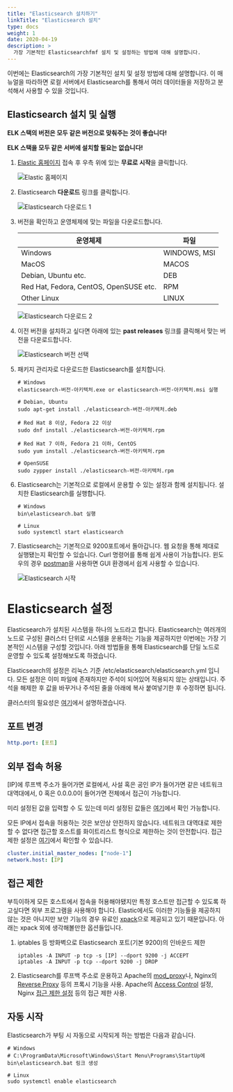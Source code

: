 ```yaml
---
title: "Elasticsearch 설치하기"
linkTitle: "Elasticsearch 설치"
type: docs
weight: 1
date: 2020-04-19
description: >
  가장 기본적인 Elasticsearchfmf 설치 및 설정하는 방법에 대해 설명합니다.
---
```


 이번에는 Elasticsearch의 가장 기본적인 설치 및 설정 방법에 대해 설명합니다. 이 매뉴얼을 따라하면 로컬 서버에서 Elasticsearch를 통해서 여러 데이터들을 저장하고 분석해서 사용할 수 있을 것입니다.

## Elasticsearch 설치 및 실행

**ELK 스택의 버전은 모두 같은 버전으로 맞춰주는 것이 좋습니다!**

**ELK 스택을 모두 같은 서버에 설치할 필요는 없습니다!**

1. [Elastic 홈페이지](https://elastic.co) 접속 후 우측 위에 있는 **무료로 시작**을 클릭합니다.

   ![Elastic 홈페이지](/images/elastic-home.png)

2. Elasticsearch **다운로드** 링크를 클릭합니다.

   ![Elasticsearch 다운로드 1](/images/7.6/elasticsearch-download-1.png)

3. 버전을 확인하고 운영체제에 맞는 파일을 다운로드합니다.

   <table>
       <thead>
           <tr>
               <th>운영체제</th>
               <th>파일</th>
           </tr>
       </thead>
       <tbody>
           <tr>
               <td>Windows</td>
               <td>WINDOWS, MSI</td>
           </tr>
           <tr>
               <td>MacOS</td>
               <td>MACOS</td>
           </tr>
           <tr>
               <td>Debian, Ubuntu etc.</td>
               <td>DEB</td>
           </tr>
           <tr>
               <td>Red Hat, Fedora, CentOS, OpenSUSE etc.</td>
               <td>RPM</td>
           </tr>
           <tr>
               <td>Other Linux</td>
               <td>LINUX</td>
           </tr>
       </tbody>
   </table>

   ![Elasticsearch 다운로드 2](/images/7.6/elasticsearch-download-2.png)

4. 이전 버전을 설치하고 싶다면 아래에 있는 **past releases** 링크를 클릭해서 맞는 버전을 다운로드합니다.

   ![Elasticsearch 버전 선택](/images/7.6/elasticsearch-download-3.png)

5. 패키지 관리자로 다운로드한 Elasticsearch를 설치합니다.

   ```shell
   # Windows
   elasticsearch-버전-아키텍처.exe or elasticsearch-버전-아키텍처.msi 실행
   
   # Debian, Ubuntu
   sudo apt-get install ./elasticsearch-버전-아키텍처.deb
   
   # Red Hat 8 이상, Fedora 22 이상
   sudo dnf install ./elasticsearch-버전-아키텍처.rpm
   
   # Red Hat 7 이하, Fedora 21 이하, CentOS
   sudo yum install ./elasticsearch-버전-아키텍처.rpm
   
   # OpenSUSE
   sudo zypper install ./elasticsearch-버전-아키텍처.rpm
   ```

6. Elasticsearch는 기본적으로 로컬에서 운용할 수 있는 설정과 함께 설치됩니다. 설치한 Elasticsearch를 실행합니다.

   ```
   # Windows
   bin\elasticsearch.bat 실행
   
   # Linux
   sudo systemctl start elasticsearch
   ```

7. Elasticsearch는 기본적으로 9200포트에서 돌아갑니다. 웹 요청을 통해 제대로 실행됐는지 확인할 수 있습니다. Curl 명령어를 통해 쉽게 사용이 가능합니다. 윈도우의 경우 [postman](https://www.postman.com/)을 사용하면 GUI 환경에서 쉽게 사용할 수 있습니다.

   ![Elasticsearch 시작](/images/7.6/elasticsearch-start-1.png)

# Elasticsearch 설정

 Elasticsearch가 설치된 시스템을 하나의 노드라고 합니다. Elasticsearch는 여러개의 노드로 구성된 클러스터 단위로 시스템을 운용하는 기능을 제공하지만 이번에는 가장 기본적인 시스템을 구성할 것입니다. 아래 방법들을 통해 Elasticsearch를 단일 노드로 운영할 수 있도록 설정해보도록 하겠습니다.

 Elasticsearch의 설정은 리눅스 기준 /etc/elasticsearch/elasticsearch.yml 입니다. 모든 설정은 이미 파일에 존재하지만 주석이 되어있어 적용되지 않는 상태입니다. 주석을 해제한 후 값을 바꾸거나 주석된 줄을 아래에 복사 붙여넣기한 후 수정하면 됩니다.

 클러스터의 필요성은 [여기](클러스터)에서 설명하겠습니다.

## 포트 변경

```yaml
http.port: [포트]
```

## 외부 접속 허용

 [IP]에 루프백 주소가 들어가면 로컬에서, 사설 혹은 공인 IP가 들어가면 같은 네트워크 대역대에서, 0 혹은 0.0.0.0이 들어가면 전체에서 접근이 가능합니다.

 미리 설정된 값을 입력할 수 도 있는데 미리 설정된 값들은 [여기](https://www.elastic.co/guide/en/elasticsearch/reference/7.6/modules-network.html#network-interface-values)에서 확인 가능합니다.

 모든 IP에서 접속을 허용하는 것은 보안상 안전하지 않습니다. 네트워크 대역대로 제한할 수 없다면 접근할 호스트를 화이트리스트 형식으로 제한하는 것이 안전합니다. 접근 제한 설정은 [여기](#접근-제한)에서 확인할 수 있습니다.

```yaml
cluster.initial_master_nodes: ["node-1"]
network.host: [IP]
```

## 접근 제한

 부득이하게 모든 호스트에서 접속을 허용해야됐지만 특정 호스트만 접근할 수 있도록 하고싶다면 외부 프로그램을 사용해야 합니다. Elastic에서도 이러한 기능들을 제공하지 않는 것은 아니지만 보안 기능의 경우 유료인 [xpack](https://www.elastic.co/guide/kr/x-pack/current/xpack-introduction.html)으로 제공되고 있기 때문입니다. 아래는 xpack 외에 생각해볼만한 옵션들입니다.

1. iptables 등 방화벽으로 Elasticsearch 포트(기본 9200)의 인바운드 제한

   ```shell
   iptables -A INPUT -p tcp -s [IP] --dport 9200 -j ACCEPT
   iptables -A INPUT -p tcp --dport 9200 -j DROP
   ```

2. Elasticsearch를 루프백 주소로 운용하고 Apache의 [mod_proxy](https://httpd.apache.org/docs/current/mod/mod_proxy.html)나, Nginx의 [Reverse Proxy](https://docs.nginx.com/nginx/admin-guide/web-server/reverse-proxy/) 등의 프록시 기능을 사용. Apache의 [Access Control](https://httpd.apache.org/docs/2.4/howto/access.html) 설정, Nginx [접근 제한 설정](https://docs.nginx.com/nginx/admin-guide/security-controls/controlling-access-proxied-tcp/) 등의 접근 제한 사용.

## 자동 시작

 Elasticsearch가 부팅 시 자동으로 시작되게 하는 방법은 다음과 같습니다.

```shell
# Windows
# C:\ProgramData\Microsoft\Windows\Start Menu\Programs\StartUp에 bin\elasticsearch.bat 링크 생성

# Linux
sudo systemctl enable elasticsearch
```



